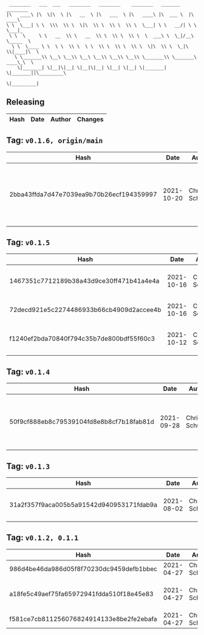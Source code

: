 ```
 ________   ___  ___   ________   ________    ________   _______    ________      
|\   ____\ |\  \|\  \ |\   __  \ |\   ___  \ |\   ____\ |\  ___ \  |\   ____\     
\ \  \___| \ \  \\\  \\ \  \|\  \\ \  \\ \  \\ \  \___| \ \   __/| \ \  \___|_    
 \ \  \     \ \   __  \\ \   __  \\ \  \\ \  \\ \  \  ___\ \  \_|/__\ \_____  \   
  \ \  \____ \ \  \ \  \\ \  \ \  \\ \  \\ \  \\ \  \|\  \\ \  \_|\ \\|____|\  \  
   \ \_______\\ \__\ \__\\ \__\ \__\\ \__\\ \__\\ \_______\\ \_______\ ____\_\  \ 
    \|_______| \|__|\|__| \|__|\|__| \|__| \|__| \|_______| \|_______||\_________\
                                                                      \|_________|
```

## Releasing
| Hash | Date | Author | Changes |
|------|------|--------|---------|


 ## Tag: `v0.1.6, origin/main`
| Hash | Date | Author | Changes |
|------|------|--------|---------|
| 2bba43ffda7d47e7039ea9b70b26ecf194359997 | 2021-10-20 | Chris Schubert | Committing project and assembly management changes before regenerating project files |


 ## Tag: `v0.1.5`
| Hash | Date | Author | Changes |
|------|------|--------|---------|
| 1467351c7712189b38a43d9ce30ff471b41a4e4a | 2021-10-16 | Chris Schubert | UI project cleanup and integration completed |
| 72decd921e5c2274486933b66cb4909d2accee4b | 2021-10-16 | Chris Schubert | More project cleanup and refactoring |
| f1240ef2bda70840f794c35b7de800bdf55f60c3 | 2021-10-12 | Chris Schubert | Code cleanup and project restructuring |


 ## Tag: `v0.1.4`
| Hash | Date | Author | Changes |
|------|------|--------|---------|
| 50f9cf888eb8c79539104fd8e8b8cf7b18fab81d | 2021-09-28 | Chris Schubert | Updating packaging and publishing npm strategy and package.json |


 ## Tag: `v0.1.3`
| Hash | Date | Author | Changes |
|------|------|--------|---------|
| 31a2f357f9aca005b5a91542d940953171fdab9a | 2021-08-02 | Chris Schubert | Packaging and publishing updates |


 ## Tag: `v0.1.2, 0.1.1`
| Hash | Date | Author | Changes |
|------|------|--------|---------|
| 986d4be46da986d05f8f70230dc9459defb1bbec | 2021-04-27 | Chris Schubert | Adding meta files |
| a18fe5c49aef75fa65972941fdda510f18e45e83 | 2021-04-27 | Chris Schubert | Initializing organization repository for project. |
| f581ce7cb811256076824914133e8be2fe2ebafa | 2021-04-27 | Chris Schubert | Added README.md |
